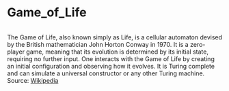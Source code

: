 # Game_of_Life

<p align="center">
    <img align="GameOfLife_v1.mp4"></img>
</p>


The Game of Life, also known simply as Life, is a cellular automaton devised by the British mathematician John Horton Conway in 1970. It is a zero-player game, meaning that its evolution is determined by its initial state, requiring no further input. One interacts with the Game of Life by creating an initial configuration and observing how it evolves. It is Turing complete and can simulate a universal constructor or any other Turing machine. 
Source: [Wikipedia](http://https://en.wikipedia.org/wiki/Conway%27s_Game_of_Life "Wikipedia")


